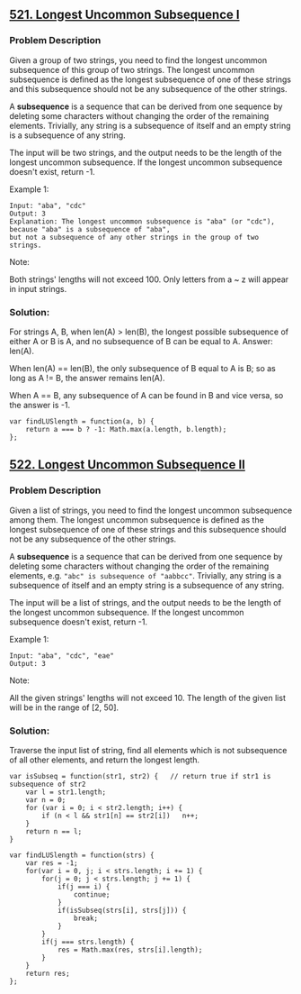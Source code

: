 ## [521. Longest Uncommon Subsequence I](https://leetcode.com/problems/longest-uncommon-subsequence-i/#/description)
### Problem Description
Given a group of two strings, you need to find the longest uncommon subsequence of this group of two strings. The longest uncommon subsequence is defined as the longest subsequence of one of these strings and this subsequence should not be any subsequence of the other strings.

A **subsequence** is a sequence that can be derived from one sequence by deleting some characters without changing the order of the remaining elements. Trivially, any string is a subsequence of itself and an empty string is a subsequence of any string.

The input will be two strings, and the output needs to be the length of the longest uncommon subsequence. If the longest uncommon subsequence doesn't exist, return -1.

Example 1:
```
Input: "aba", "cdc"
Output: 3
Explanation: The longest uncommon subsequence is "aba" (or "cdc"), 
because "aba" is a subsequence of "aba", 
but not a subsequence of any other strings in the group of two strings. 
```
Note:

Both strings' lengths will not exceed 100.
Only letters from a ~ z will appear in input strings.

### Solution:

For strings A, B, when len(A) > len(B), the longest possible subsequence of either A or B is A, and no subsequence of B can be equal to A. Answer: len(A).

When len(A) == len(B), the only subsequence of B equal to A is B; so as long as A != B, the answer remains len(A).

When A == B, any subsequence of A can be found in B and vice versa, so the answer is -1.

```
var findLUSlength = function(a, b) {
    return a === b ? -1: Math.max(a.length, b.length);
};
```


## [522. Longest Uncommon Subsequence II](https://leetcode.com/problems/longest-uncommon-subsequence-ii/#/description)
### Problem Description
Given a list of strings, you need to find the longest uncommon subsequence among them. The longest uncommon subsequence is defined as the longest subsequence of one of these strings and this subsequence should not be any subsequence of the other strings.

A **subsequence** is a sequence that can be derived from one sequence by deleting some characters without changing the order of the remaining elements, e.g. `"abc" is subsequence of "aabbcc"`. Trivially, any string is a subsequence of itself and an empty string is a subsequence of any string.

The input will be a list of strings, and the output needs to be the length of the longest uncommon subsequence. If the longest uncommon subsequence doesn't exist, return -1.

Example 1:
```
Input: "aba", "cdc", "eae"
Output: 3
```
Note:

All the given strings' lengths will not exceed 10.
The length of the given list will be in the range of [2, 50].

### Solution:
Traverse the input list of string, find all elements which is not subsequence of all other elements, and return the longest length.
```
var isSubseq = function(str1, str2) {   // return true if str1 is subsequence of str2
    var l = str1.length;
    var n = 0;
    for (var i = 0; i < str2.length; i++) {
        if (n < l && str1[n] == str2[i])   n++;
    }
    return n == l;
} 

var findLUSlength = function(strs) {
    var res = -1;
    for(var i = 0, j; i < strs.length; i += 1) {
        for(j = 0; j < strs.length; j += 1) {
            if(j === i) {
                continue;
            }
            if(isSubseq(strs[i], strs[j])) {
                break;
            }
        }
        if(j === strs.length) {
            res = Math.max(res, strs[i].length);
        }
    }
    return res;
};
```
